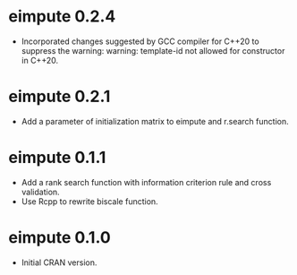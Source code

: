 # eimpute 0.2.4

* Incorporated changes suggested by GCC compiler for C++20 to suppress the warning: warning: template-id not allowed for constructor in C++20.

# eimpute 0.2.1

* Add a parameter of initialization matrix to eimpute and r.search function.

# eimpute 0.1.1

* Add a rank search function with information criterion rule and cross validation.
* Use Rcpp to rewrite biscale function.

# eimpute 0.1.0

* Initial CRAN version.

